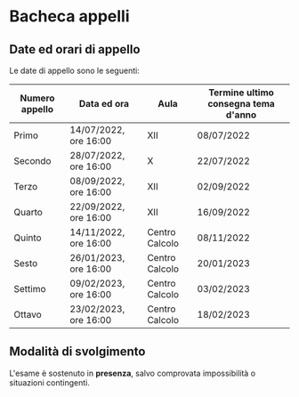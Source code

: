 # Bacheca appelli

## Date ed orari di appello

Le date di appello sono le seguenti:

| Numero appello | Data ed ora     | Aula | Termine ultimo consegna tema d'anno |
| -------------- | --------------- | ---- | -----------------|
| Primo          | 14/07/2022, ore 16:00 | XII | 08/07/2022 |
| Secondo        | 28/07/2022, ore 16:00 | X | 22/07/2022 |
| Terzo          | 08/09/2022, ore 16:00 | XII | 02/09/2022 |
| Quarto         | 22/09/2022, ore 16:00 | XII | 16/09/2022 |
| Quinto         | 14/11/2022, ore 16:00 | Centro Calcolo | 08/11/2022 |
| Sesto          | 26/01/2023, ore 16:00 | Centro Calcolo | 20/01/2023 |
| Settimo        | 09/02/2023, ore 16:00 | Centro Calcolo | 03/02/2023 |
| Ottavo         | 23/02/2023, ore 16:00 | Centro Calcolo | 18/02/2023 |

## Modalità di svolgimento

L'esame è sostenuto in **presenza**, salvo comprovata impossibilità o situazioni contingenti.

